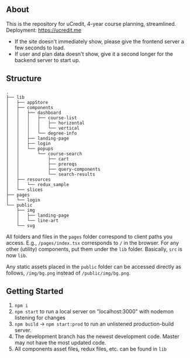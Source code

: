 ## About

This is the repository for uCredit, 4-year course planning, streamlined.
Deployment: https://ucredit.me

- If the site doesn't immediately show, please give the frontend server a few seconds to load.
- If user and plan data doesn't show, give it a second longer for the backend server to start up.

## Structure

```
.
├── lib
│   ├── appStore
│   ├── components
│   │   ├── dashboard
│   │   │   ├── course-list
│   │   │   │   ├── horizontal
│   │   │   │   └── vertical
│   │   │   └── degree-info
│   │   ├── landing-page
│   │   ├── login
│   │   └── popups
│   │       └── course-search
│   │           ├── cart
│   │           ├── prereqs
│   │           ├── query-components
│   │           └── search-results
│   ├── resources
│   │   └── redux_sample
│   └── slices
├── pages
│   └── login
└── public
    ├── img
    │   ├── landing-page
    │   └── line-art
    └── svg
```

All folders and files in the `pages` folder correspond to client paths you access. E.g., `/pages/index.tsx` corresponds to `/` in the browser. For any other (utility) components, put them under the `lib` folder. Basically, `src` is now `lib`.

Any static assets placed in the `public` folder can be accessed directly as follows, `/img/bg.png` instead of `/public/img/bg.png`.

## Getting Started

1. `npm i`
2. `npm start` to run a local server on "localhost:3000" with nodemon listening for changes
3. `npm build` -> `npm start:prod` to run an unlistened production-build server.
4. The development branch has the newest development code. Master may not have the most updated code.
5. All components asset files, redux files, etc. can be found in `lib`
